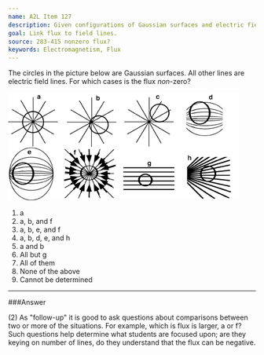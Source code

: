 ```yaml
---
name: A2L Item 127
description: Given configurations of Gaussian surfaces and electric field lines, identify the situations having non-zero flux.
goal: Link flux to field lines.
source: 283-415 nonzero flux?
keywords: Electromagnetism, Flux
---
```


The circles in the picture below are Gaussian surfaces. All other lines
are electric field lines. For which cases is the flux <i>non</i>-zero?

![Item127_fig1.gif](../images/Item127_fig1.gif)

1. a
2. a, b, and f
3. a, b, e, and f
4. a, b, d, e, and h
5. a and b
6. All but g
7. All of them
8. None of the above
9. Cannot be determined


<hr/>

###Answer 

(2) As "follow-up" it is good to ask questions about comparisons
between two or more of the situations. For example, which is flux is
larger, a or f? Such questions help determine what students are focused
upon; are they keying on number of lines, do they understand that the
flux can be negative.
